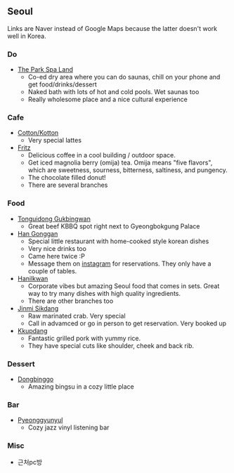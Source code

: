 ## Seoul

Links are Naver instead of Google Maps because the latter doesn't work well in Korea.

### Do
- [The Park Spa Land](https://naver.me/58NyIUaq)
	- Co-ed dry area where you can do saunas, chill on your phone and get food/drinks/dessert
	- Naked bath with lots of hot and cold pools. Wet saunas too
	- Really wholesome place and a nice cultural experience

### Cafe

- [Cotton/Kotton](https://naver.me/xgNZzvCL) 
	- Very special lattes
- [Fritz](https://naver.me/FJbEzN3D)
  - Delicious coffee in a cool building / outdoor space.
  - Get iced magnolia berry (omija) tea. Omija means "five flavors", which are sweetness, sourness, bitterness, saltiness, and pungency.
  - The chocolate filled donut!
  - There are several branches


### Food

- [Tonguidong Gukbingwan](https://naver.me/5PVBYGju)
	- Great beef KBBQ spot right next to Gyeongbokgung Palace
- [Han Gonggan](https://naver.me/FJbEzN3D)
  - Special little restaurant with home-cooked style korean dishes
  - Very nice drinks too
  - Came here twice :P
  - Message them on [instagram](https://www.instagram.com/hangonggan/) for reservations. They only have a couple of tables.
- [Hanilkwan](https://naver.me/FlZOMk2O)
  - Corporate vibes but amazing Seoul food that comes in sets. Great way to try many dishes with high quality ingredients.
  - There are other branches too
- [Jinmi Sikdang](https://naver.me/Gn0IfU1V)
  - Raw marinated crab. Very special
  - Call in advamced or go in person to get reservation. Very booked up
- [Kkupdang](https://naver.me/xDJFyFxd)
  - Fantastic grilled pork with yummy rice.
  - They have special cuts like shoulder, cheek and back rib.

### Dessert

- [Dongbinggo](https://naver.me/IxsdzUxD)
  - Amazing bingsu in a cozy little place


### Bar

- [Pyeonggyunyul](https://naver.me/GxkZGZih)
  - Cozy jazz vinyl listening bar


### Misc

- 근처pc방

